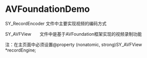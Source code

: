 # AVFoundationDemo

SY_RecordEncoder 文件中主要实现视频的编码方式

SY_AVFView       文件中是基于AVFoundation框架实现的视频录制功能


注：在主页面中必须设置@property (nonatomic, strong)SY_AVFView *recordEngine;
